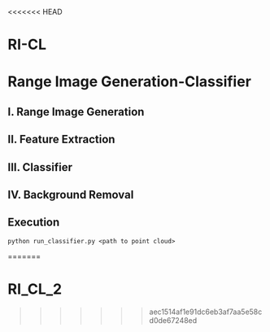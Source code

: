 <<<<<<< HEAD
# RI-CL
Range Image Generation-Classifier
===

I. Range Image Generation
---

II. Feature Extraction
---

III. Classifier 
---

IV. Background Removal
---

Execution
---

```
python run_classifier.py <path to point cloud>
```
=======
# RI_CL_2
>>>>>>> aec1514af1e91dc6eb3af7aa5e58cd0de67248ed
